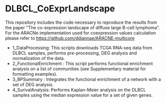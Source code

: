 # DLBCL_CoExprLandscape

This repository includes the code necessary to reproduce the results from the paper "The co-expression landscape of diffuse large B-cell lymphoma". For the ARACNe
implementation used for coexpression values calculation please refer to https://github.com/ddiannae/ARACNE-multicore

- 1_DataProcessing: This scripts downloads TCGA RNA-seq data from DLBCL samples, performs pre-processing, DEG analysis and normalization of the data.
- 2_FunctionalEnrichment : This script performs functional enrichment analysis on a list of communities (see Supplementary material for formatting examples). 
- 3_BPSummary : Integrates the functional enrichment of a network with a set of DEG analysis.
- 4_SurivalAnalysis: Performs Kaplan-Meier analysis on the DLBCL samples using the median expression value for a set of given genes.

